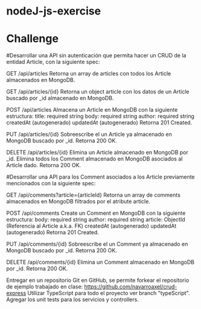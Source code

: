 # nodeJ-js-exercise
# Challenge


#Desarrollar una API sin autenticación que permita hacer un CRUD de la entidad Article, con la siguiente spec:

GET /api/articles Retorna un array de articles con todos los Article almacenados en MongoDB.

GET /api/articles/{id} Retorna un object article con los datos de un Article buscado por _id almacenado en MongoDB.

POST /api/articles Almacena un Article en MongoDB con la siguiente estructura: title: required string body: required string author: required string createdAt (autogenerado) updatedAt (autogenerado) Retorna 201 Created.

PUT /api/articles/{id} Sobreescribe el un Article ya almacenado en MongoDB buscado por _id. Retorna 200 OK.

DELETE /api/articles/{id} Elimina un Article almacenado en MongoDB por _id. Elimina todos los Comment almacenado en MongoDB asociados al Article dado. Retorna 200 OK.

#Desarrollar una API para los Comment asociados a los Article previamente mencionados con la siguiente spec:

GET /api/comments?article={articleId} Retorna un array de comments almacenados en MongoDB filtrados por el atribute article.

POST /api/comments Create un Comment en MongoDB con la siguiente estructura: body: required string author: required string article: ObjectId (Referencia al Article a.k.a. FK) createdAt (autogenerado) updatedAt (autogenerado) Retorna 201 Created.

PUT /api/comments/{id} Sobreescribe el un Comment ya almacenado en MongoDB buscado por _id. Retorna 200 OK.

DELETE /api/comments/{id} Elimina un Comment almacenado en MongoDB por _id. Retorna 200 OK.

Entregar en un repositorio Git en GitHub, se permite forkear el repositorio de ejemplo trabajado en clase: https://github.com/navarroaxel/crud-express Utilizar TypeScript para todo el proyecto ver branch "typeScript". Agregar los unit tests para los servicios y controllers.
